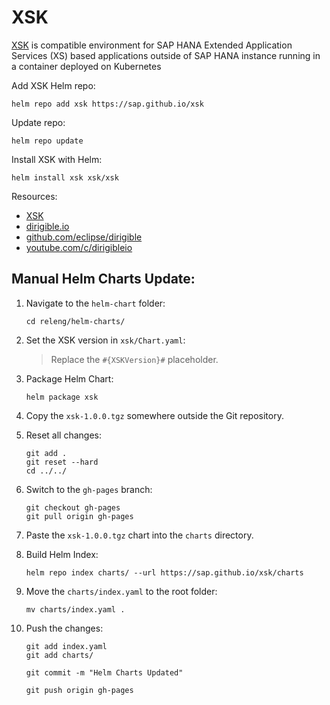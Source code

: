 # XSK

[XSK](https://github.com/SAP/xsk) is compatible environment for SAP HANA Extended Application Services (XS) based applications outside of SAP HANA instance running in a container deployed on Kubernetes

Add XSK Helm repo:

```console
helm repo add xsk https://sap.github.io/xsk
```

Update repo:

```console
helm repo update
```

Install XSK with Helm:

```console
helm install xsk xsk/xsk
```

Resources:
- [XSK](https://github.com/SAP/xsk)
- [dirigible.io](https://www.dirigible.io)
- [github.com/eclipse/dirigible](https://github.com/eclipse/dirigible)
- [youtube.com/c/dirigibleio](https://www.youtube.com/c/dirigibleio)


## Manual Helm Charts Update:

1. Navigate to the `helm-chart` folder:
    ```
    cd releng/helm-charts/
    ```
1. Set the XSK version in `xsk/Chart.yaml`:

    > Replace the `#{XSKVersion}#` placeholder.

1. Package Helm Chart:

    ```
    helm package xsk
    ```

1. Copy the `xsk-1.0.0.tgz` somewhere outside the Git repository.

1. Reset all changes:

    ```
    git add .
    git reset --hard
    cd ../../
    ```

1. Switch to the `gh-pages` branch:

    ```
    git checkout gh-pages
    git pull origin gh-pages
    ```

1. Paste the `xsk-1.0.0.tgz` chart into the `charts` directory.

1. Build Helm Index:

    ```
    helm repo index charts/ --url https://sap.github.io/xsk/charts
    ```

1. Move the `charts/index.yaml` to the root folder:

    ```
    mv charts/index.yaml .
    ```

1. Push the changes:

    ```
    git add index.yaml
    git add charts/

    git commit -m "Helm Charts Updated"

    git push origin gh-pages
    ```
